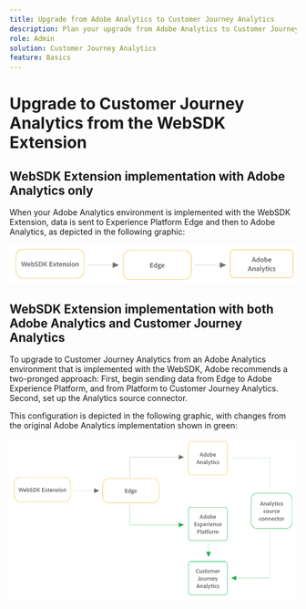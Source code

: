 ```yaml
---
title: Upgrade from Adobe Analytics to Customer Journey Analytics
description: Plan your upgrade from Adobe Analytics to Customer Journey Analytics
role: Admin
solution: Customer Journey Analytics
feature: Basics
---
```

# Upgrade to Customer Journey Analytics from the WebSDK Extension

## WebSDK Extension implementation with Adobe Analytics only

When your Adobe Analytics environment is implemented with the WebSDK Extension, data is sent to Experience Platform Edge and then to Adobe Analytics, as depicted in the following graphic:

![Anlytics WebSDK implementation AA only](assets/websdk-extension-aa.png)

## WebSDK Extension implementation with both Adobe Analytics and Customer Journey Analytics

To upgrade to Customer Journey Analytics from an Adobe Analytics environment that is implemented with the WebSDK, Adobe recommends a two-pronged approach: First, begin sending data from Edge to Adobe Experience Platform, and from Platform to Customer Journey Analytics. Second, set up the Analytics source connector. 

This configuration is depicted in the following graphic, with changes from the original Adobe Analytics implementation shown in green:

![Analytics Extension implementation](assets/websdk-extension-cja.png)

